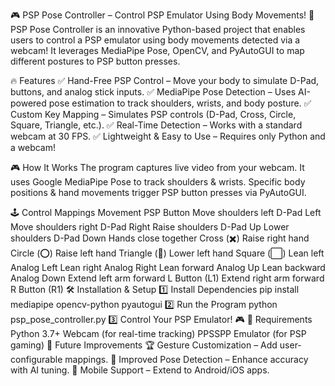 🎮 PSP Pose Controller – Control PSP Emulator Using Body Movements! 🚀 PSP Pose Controller is an innovative Python-based project that enables users to control a PSP emulator using body movements detected via a webcam! It leverages MediaPipe Pose, OpenCV, and PyAutoGUI to map different postures to PSP button presses.

🔥 Features ✅ Hand-Free PSP Control – Move your body to simulate D-Pad, buttons, and analog stick inputs. ✅ MediaPipe Pose Detection – Uses AI-powered pose estimation to track shoulders, wrists, and body posture. ✅ Custom Key Mapping – Simulates PSP controls (D-Pad, Cross, Circle, Square, Triangle, etc.). ✅ Real-Time Detection – Works with a standard webcam at 30 FPS. ✅ Lightweight & Easy to Use – Requires only Python and a webcam!

🎮 How It Works The program captures live video from your webcam. It uses Google MediaPipe Pose to track shoulders & wrists. Specific body positions & hand movements trigger PSP button presses via PyAutoGUI.

🕹 Control Mappings Movement PSP Button Move shoulders left D-Pad Left Move shoulders right D-Pad Right Raise shoulders D-Pad Up Lower shoulders D-Pad Down Hands close together Cross (✖) Raise right hand Circle (⭕) Raise left hand Triangle (🔺) Lower left hand Square (⬜) Lean left Analog Left Lean right Analog Right Lean forward Analog Up Lean backward Analog Down Extend left arm forward L Button (L1) Extend right arm forward R Button (R1) 🛠 Installation & Setup 1️⃣ Install Dependencies pip install mediapipe opencv-python pyautogui 2️⃣ Run the Program python psp_pose_controller.py 3️⃣ Control Your PSP Emulator! 🎮 📝 Requirements Python 3.7+ Webcam (for real-time tracking) PPSSPP Emulator (for PSP gaming) 🚀 Future Improvements 🏆 Gesture Customization – Add user-configurable mappings. 🎥 Improved Pose Detection – Enhance accuracy with AI tuning. 📱 Mobile Support – Extend to Android/iOS apps.
